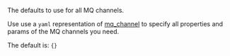 The defaults to use for all MQ channels.

Use use a `yaml` representation of [mq_channel](/docs/mq_config/mq_channel.html) to specify all properties and params of the MQ channels you need. 

The default is: `{}`